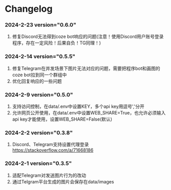 # Changelog
### 2024-2-23 version="0.6.0"
1. 修复Discord无法得到coze bot响应的问题(注意！使用Discord用户账号登录程序，存在一定风险！后果自负！TG同理！)

### 2024-2-14 version="0.5.5"
1. 修复Telegram在并发场景下图片无法对应的问题，需要把程序bot和画图的coze bot拉到同一个群组中
2. 优化回复响应的一些问题

### 2024-2-9 version="0.5.0"
1. 支持访问控制，在data/.env中设置KEY，多个api key用逗号','分开
2. 允许网页公开使用，在data/.env中设置WEB_SHARE=True，也允许必须输入api key才能使用，设置WEB_SHARE=False(默认)

### 2024-2-2 version="0.3.8"
1. Discord、Telegram支持设置代理登录 https://stackoverflow.com/a/71668186

### 2024-2-1 version="0.3.5"
1. 适配Telegram对发送图片行为的改动
2. 通过Telgram平台生成的图片会保存在data/images